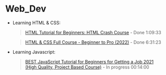 # Web_Dev

- Learning HTML & CSS:

    >[HTML Tutorial for Beginners: HTML Crash Course](https://www.youtube.com/watch?v=qz0aGYrrlhU&t=1909s&ab_channel=ProgrammingwithMosh) - Done 1:09:33

    >[HTML & CSS Full Course - Beginner to Pro (2022)](https://www.youtube.com/watch?v=G3e-cpL7ofc&ab_channel=SuperSimpleDev) - Done 6:31:23

- Learning Javascript:
    >[BEST JavaScript Tutorial for Beginners for Getting a Job 2021 (High Quality, Project Based Course)](https://www.youtube.com/watch?v=DqaTKBU9TZk&ab_channel=SuperSimpleDev) - In progress 00:14:00
